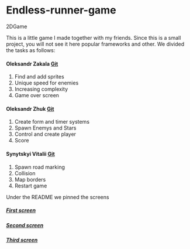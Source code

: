# Endless-runner-game
2DGame

 This is a little game I made together with my friends.
 Since this is a small project, you will not see it here popular frameworks and other.
 We divided the tasks as follows:

#### Oleksandr Zakala [Git](https://github.com/Rovikido)
1. Find and add sprites
2. Unique speed for enemies
3. Increasing complexity
4. Game over screen
#### Oleksandr Zhuk [Git](https://github.com/SashaBeetle)
1. Create form and timer systems
2. Spawn Enemys and Stars
3. Control and create player
4. Score
#### Synytskyi Vitalii [Git](https://github.com/VitaliySynytskyi)
1. Spawn road marking
2. Collision
3. Map borders
4. Restart game

Under the README we pinned the screens
##### [First screen](https://www.dropbox.com/s/fpuid6yv6f4n7e3/Screenshot_11.png?dl=0)
##### [Second screen](https://www.dropbox.com/s/45esbpmc2swm5jh/Screenshot_13.png?dl=0)
##### [Third screen](https://www.dropbox.com/s/j53bnqwvi5zbgh5/Screenshot_12.png?dl=0)
